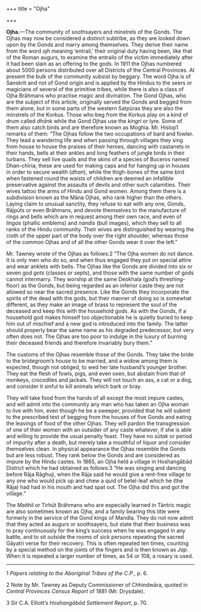 +++
title = "Ojha"

+++

**Ojha.**—The community of soothsayers and minstrels of the Gonds. The Ojhas may now be considered a distinct subtribe, as they are looked down upon by the Gonds and marry among themselves. They derive their name from the word *ojh* meaning ‘entrail,’ their original duty having been, like that of the Roman augurs, to examine the entrails of the victim immediately after it had been slain as an offering to the gods. In 1911 the Ojhas numbered about 5000 persons distributed over all Districts of the Central Provinces. At present the bulk of the community subsist by beggary. The word Ojha is of Sanskrit and not of Gond origin and is applied by the Hindus to the seers or magicians of several of the primitive tribes, while there is also a class of Ojha Brāhmans who practise magic and divination. The Gond Ojhas, who are the subject of this article, originally served the Gonds and begged from them alone, but in some parts of the western Satpūras they are also the minstrels of the Korkus. Those who beg from the Korkus play on a kind of drum called *dhānk* while the Gond Ojhas use the *kingri* or lyre. Some of them also catch birds and are therefore known as Moghia. Mr. Hislop1 remarks of them: “The Ojhas follow the two occupations of bard and fowler. They lead a wandering life and when passing through villages they sing from house to house the praises of their heroes, dancing with castanets in their hands, bells at their ankles and long feathers of jungle birds in their turbans. They sell live quails and the skins of a species of Buceros named Dhan-chīria; these are used for making caps and for hanging up in houses in order to secure wealth \(*dhan*\), while the thigh-bones of the same bird when fastened round the waists of children are deemed an infallible preservative against the assaults of devils and other such calamities. Their wives tattoo the arms of Hindu and Gond women. Among them there is a subdivision known as the Māna Ojhas, who rank higher than the others. Laying claim to unusual sanctity, they refuse to eat with any one, Gonds, Rājpūts or even Brāhmans, and devote themselves to the manufacture of rings and bells which are in request among their own race, and even of *lingas* \(phallic emblems\) and *nandis* \(bull images\), which they sell to all ranks of the Hindu community. Their wives are distinguished by wearing the cloth of the upper part of the body over the right shoulder, whereas those of the common Ojhas and of all the other Gonds wear it over the left.” 

Mr. Tawney wrote of the Ojhas as follows:2 “The Ojha women do not dance. It is only men who do so, and when thus engaged they put on special attire and wear anklets with bells. The Ojhas like the Gonds are divided into six or seven god *gots* \(classes or septs\), and those with the same number of gods cannot intermarry. They worship at the same Deokhala \(god’s threshing-floor\) as the Gonds, but being regarded as an inferior caste they are not allowed so near the sacred presence. Like the Gonds they incorporate the spirits of the dead with the gods, but their manner of doing so is somewhat different, as they make an image of brass to represent the soul of the deceased and keep this with the household gods. As with the Gonds, if a household god makes himself too objectionable he is quietly buried to keep him out of mischief and a new god is introduced into the family. The latter should properly bear the same name as his degraded predecessor, but very often does not. The Ojhas are too poor to indulge in the luxury of burning their deceased friends and therefore invariably bury them.” 

The customs of the Ojhas resemble those of the Gonds. They take the bride to the bridegroom’s house to be married, and a widow among them is expected, though not obliged, to wed her late husband’s younger brother. They eat the flesh of fowls, pigs, and even oxen, but abstain from that of monkeys, crocodiles and jackals. They will not touch an ass, a cat or a dog, and consider it sinful to kill animals which bark or bray. 

They will take food from the hands of all except the most impure castes, and will admit into the community any man who has taken an Ojha woman to live with him, even though he be a sweeper, provided that he will submit to the prescribed test of begging from the houses of five Gonds and eating the leavings of food of the other Ojhas. They will pardon the transgression of one of their women with an outsider of any caste whatever, if she is able and willing to provide the usual penalty feast. They have no *sūtak* or period of impurity after a death, but merely take a mouthful of liquor and consider themselves clean. In physical appearance the Ojhas resemble the Gonds but are less robust. They rank below the Gonds and are considered as impure by the Hindu castes. In 1865, an Ojha held a village in Hoshangābād District which he had obtained as follows:3 “He was singing and dancing before Rāja Rāghuji, when the Rāja said he would give a rent-free village to any one who would pick up and chew a quid of betel-leaf which he \(the Rāja\) had had in his mouth and had spat out. The Ojha did this and got the village.” 

The Maithil or Tirhūt Brāhmans who are especially learned in Tāntric magic are also sometimes known as Ojha, and a family bearing this title were formerly in the service of the Gond kings of Mandla. They do not now admit that they acted as augurs or soothsayers, but state that their business was to pray continuously for the king’s success when he was engaged in any battle, and to sit outside the rooms of sick persons repeating the sacred Gāyatri verse for their recovery. This is often repeated ten times, counting by a special method on the joints of the fingers and is then known as *Jap*. When it is repeated a larger number of times, as 54 or 108, a rosary is used. 


* * *

1 *Papers relating to the Aboriginal Tribes of the C.P.*, p. 6. 

2 Note by Mr. Tawney as Deputy Commissioner of Chhindwāra, quoted in *Central Provinces Census Report* of 1881 \(Mr. Drysdale\). 

3 Sir C.A. Elliott’s *Hoshangābād Settlement Report*, p. 70. 




